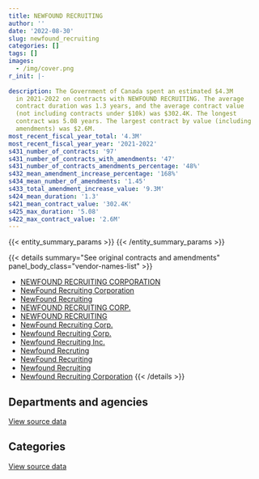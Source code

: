 ```yaml
---
title: NEWFOUND RECRUITING
author: ''
date: '2022-08-30'
slug: newfound_recruiting
categories: []
tags: []
images:
  - /img/cover.png
r_init: |-
  
description: The Government of Canada spent an estimated $4.3M
  in 2021-2022 on contracts with NEWFOUND RECRUITING. The average
  contract duration was 1.3 years, and the average contract value
  (not including contracts under $10k) was $302.4K. The longest
  contract was 5.08 years. The largest contract by value (including
  amendments) was $2.6M.
most_recent_fiscal_year_total: '4.3M'
most_recent_fiscal_year_year: '2021-2022'
s431_number_of_contracts: '97'
s431_number_of_contracts_with_amendments: '47'
s431_number_of_contracts_amendments_percentage: '48%'
s432_mean_amendment_increase_percentage: '168%'
s434_mean_number_of_amendments: '1.45'
s433_total_amendment_increase_value: '9.3M'
s424_mean_duration: '1.3'
s421_mean_contract_value: '302.4K'
s425_max_duration: '5.08'
s422_max_contract_value: '2.6M'
---
```


<script src="/rmarkdown-libs/htmlwidgets/htmlwidgets.js"></script>
<link href="/rmarkdown-libs/datatables-css/datatables-crosstalk.css" rel="stylesheet" />
<script src="/rmarkdown-libs/datatables-binding/datatables.js"></script>
<script src="/rmarkdown-libs/jquery/jquery-3.6.0.min.js"></script>
<link href="/rmarkdown-libs/dt-core-bootstrap/css/dataTables.bootstrap.min.css" rel="stylesheet" />
<link href="/rmarkdown-libs/dt-core-bootstrap/css/dataTables.bootstrap.extra.css" rel="stylesheet" />
<script src="/rmarkdown-libs/dt-core-bootstrap/js/jquery.dataTables.min.js"></script>
<script src="/rmarkdown-libs/dt-core-bootstrap/js/dataTables.bootstrap.min.js"></script>
<link href="/rmarkdown-libs/crosstalk/css/crosstalk.min.css" rel="stylesheet" />
<script src="/rmarkdown-libs/crosstalk/js/crosstalk.min.js"></script>
<script src="/rmarkdown-libs/htmlwidgets/htmlwidgets.js"></script>
<link href="/rmarkdown-libs/datatables-css/datatables-crosstalk.css" rel="stylesheet" />
<script src="/rmarkdown-libs/datatables-binding/datatables.js"></script>
<script src="/rmarkdown-libs/jquery/jquery-3.6.0.min.js"></script>
<link href="/rmarkdown-libs/dt-core-bootstrap/css/dataTables.bootstrap.min.css" rel="stylesheet" />
<link href="/rmarkdown-libs/dt-core-bootstrap/css/dataTables.bootstrap.extra.css" rel="stylesheet" />
<script src="/rmarkdown-libs/dt-core-bootstrap/js/jquery.dataTables.min.js"></script>
<script src="/rmarkdown-libs/dt-core-bootstrap/js/dataTables.bootstrap.min.js"></script>
<link href="/rmarkdown-libs/crosstalk/css/crosstalk.min.css" rel="stylesheet" />
<script src="/rmarkdown-libs/crosstalk/js/crosstalk.min.js"></script>

{{< entity_summary_params >}}
{{< /entity_summary_params >}}

{{< details summary="See original contracts and amendments" panel_body_class="vendor-names-list" >}}
- [NEWFOUND RECRUITING CORPORATION](https://search.open.canada.ca/en/ct/?sort=contract_value_f%20desc&page=1&search_text=%22NEWFOUND%20RECRUITING%20CORPORATION%22)
- [NewFound Recruiting Corporation](https://search.open.canada.ca/en/ct/?sort=contract_value_f%20desc&page=1&search_text=%22NewFound%20Recruiting%20Corporation%22)
- [NewFound Recruiting](https://search.open.canada.ca/en/ct/?sort=contract_value_f%20desc&page=1&search_text=%22NewFound%20Recruiting%22)
- [NEWFOUND RECRUITING CORP.](https://search.open.canada.ca/en/ct/?sort=contract_value_f%20desc&page=1&search_text=%22NEWFOUND%20RECRUITING%20CORP.%22)
- [NEWFOUND RECRUITING](https://search.open.canada.ca/en/ct/?sort=contract_value_f%20desc&page=1&search_text=%22NEWFOUND%20RECRUITING%22)
- [NewFound Recruiting Corp.](https://search.open.canada.ca/en/ct/?sort=contract_value_f%20desc&page=1&search_text=%22NewFound%20Recruiting%20Corp.%22)
- [Newfound Recruiting Corp.](https://search.open.canada.ca/en/ct/?sort=contract_value_f%20desc&page=1&search_text=%22Newfound%20Recruiting%20Corp.%22)
- [Newfound Recruiting Inc.](https://search.open.canada.ca/en/ct/?sort=contract_value_f%20desc&page=1&search_text=%22Newfound%20Recruiting%20Inc.%22)
- [Newfound Recruting](https://search.open.canada.ca/en/ct/?sort=contract_value_f%20desc&page=1&search_text=%22Newfound%20Recruting%22)
- [NewFound Recuriting](https://search.open.canada.ca/en/ct/?sort=contract_value_f%20desc&page=1&search_text=%22NewFound%20Recuriting%22)
- [Newfound Recruiting](https://search.open.canada.ca/en/ct/?sort=contract_value_f%20desc&page=1&search_text=%22Newfound%20Recruiting%22)
- [Newfound Recruiting Corporation](https://search.open.canada.ca/en/ct/?sort=contract_value_f%20desc&page=1&search_text=%22Newfound%20Recruiting%20Corporation%22)
{{< /details >}}

## Departments and agencies

<div id="htmlwidget-1" style="width:100%;height:auto;" class="datatables html-widget"></div>
<script type="application/json" data-for="htmlwidget-1">{"x":{"style":"bootstrap","filter":"none","vertical":false,"data":[["<a href=\"/departments/cbsa-asfc/\">Canada Border Services Agency<\/a>","<a href=\"/departments/cfia-acia/\">Canadian Food Inspection Agency<\/a>","<a href=\"/departments/cihr-irsc/\">Canadian Institutes of Health Research<\/a>","<a href=\"/departments/cnsc-ccsn/\">Canadian Nuclear Safety Commission<\/a>","<a href=\"/departments/cra-arc/\">Canada Revenue Agency<\/a>","<a href=\"/departments/dfatd-maecd/\">Global Affairs Canada<\/a>","<a href=\"/departments/dfo-mpo/\">Fisheries and Oceans Canada<\/a>","<a href=\"/departments/dnd-mdn/\">National Defence<\/a>","<a href=\"/departments/feddevontario/\">Federal Economic Development Agency for Southern Ontario<\/a>","<a href=\"/departments/hc-sc/\">Health Canada<\/a>","<a href=\"/departments/ic/\">Innovation, Science and Economic Development Canada<\/a>","<a href=\"/departments/infc/\">Infrastructure Canada<\/a>","<a href=\"/departments/irb-cisr/\">Immigration and Refugee Board of Canada<\/a>","<a href=\"/departments/nrcan-rncan/\">Natural Resources Canada<\/a>","<a href=\"/departments/nserc-crsng/\">Natural Sciences and Engineering Research Council of Canada<\/a>","<a href=\"/departments/ocol-clo/\">Office of the Commissioner of Official Languages<\/a>","<a href=\"/departments/pco-bcp/\">Privy Council Office<\/a>","<a href=\"/departments/phac-aspc/\">Public Health Agency of Canada<\/a>","<a href=\"/departments/pwgsc-tpsgc/\">Public Services and Procurement Canada<\/a>","<a href=\"/departments/rcmp-grc/\">Royal Canadian Mounted Police<\/a>","<a href=\"/departments/ssc-spc/\">Shared Services Canada<\/a>","<a href=\"/departments/tbs-sct/\">Treasury Board of Canada Secretariat<\/a>","<a href=\"/departments/tc/\">Transport Canada<\/a>","<a href=\"/departments/tsb-bst/\">Transportation Safety Board of Canada<\/a>","<a href=\"/departments/wage/\">Department for Women and Gender Equality<\/a>"],[672772.16,1034366.66,146737.35,null,null,1473275.18,null,436601.51,null,26501.19,12382.32,181442.16,84677.63,489086.91,null,49145.95,85380.87,33472.7,null,null,null,null,24860,null,null],[674615.37,1522663.64,null,null,null,1245579.89,165697.21,79342.7,null,53434.74,161854.55,132027.3,227882.45,594777.85,null,149231.79,266908.64,33564.41,null,null,null,null,null,98717.54,24920.83],[672772.16,1614650.41,null,13249.33,165016.09,1237915.08,753660.4,178082.82,12076.36,107488.26,161412.32,null,238360.98,504501.07,310750,null,144491.29,12560.85,null,null,363297.58,473897.39,null,null,5038.66],[90401.2,588847.98,null,218838.9,194921.91,369218.02,95879.59,449040.55,85938.71,201199.4,161412.32,null,253844.17,18249.59,310750,null,null,40822.76,39734.19,27808.59,592480.75,492799.28,null,null,40716.15]],"container":"<table class=\"table table-striped table-hover row-border order-column display\">\n  <thead>\n    <tr>\n      <th>Department<\/th>\n      <th>2018-2019<\/th>\n      <th>2019-2020<\/th>\n      <th>2020-2021<\/th>\n      <th>2021-2022<\/th>\n    <\/tr>\n  <\/thead>\n<\/table>","options":{"order":[[4,"desc"]],"pageLength":10,"autoWidth":true,"columnDefs":[{"targets":1,"render":"function(data, type, row, meta) {\n    return type !== 'display' ? data : DTWidget.formatCurrency(data, \"$\", 2, 3, \",\", \".\", true, null);\n  }"},{"targets":2,"render":"function(data, type, row, meta) {\n    return type !== 'display' ? data : DTWidget.formatCurrency(data, \"$\", 2, 3, \",\", \".\", true, null);\n  }"},{"targets":3,"render":"function(data, type, row, meta) {\n    return type !== 'display' ? data : DTWidget.formatCurrency(data, \"$\", 2, 3, \",\", \".\", true, null);\n  }"},{"targets":4,"render":"function(data, type, row, meta) {\n    return type !== 'display' ? data : DTWidget.formatCurrency(data, \"$\", 2, 3, \",\", \".\", true, null);\n  }"},{"width":"16%","targets":[1,2,3,4]},{"className":"dt-right","targets":[1,2,3,4]}],"orderClasses":false}},"evals":["options.columnDefs.0.render","options.columnDefs.1.render","options.columnDefs.2.render","options.columnDefs.3.render"],"jsHooks":[]}</script>
<p class="text-right">
<a href="https://github.com/GoC-Spending/contracts-data/tree/main/data/out/vendors/newfound_recruiting/summary_by_fiscal_year_by_department.csv" class="source-data-link btn btn-link">View source data</a>
</p>

## Categories

<div id="htmlwidget-2" style="width:100%;height:auto;" class="datatables html-widget"></div>
<script type="application/json" data-for="htmlwidget-2">{"x":{"style":"bootstrap","filter":"none","vertical":false,"data":[["<a href=\"/categories/defence/\">Defence<\/a>","<a href=\"/categories/professional_services/\">Professional services<\/a>","<a href=\"/categories/information_technology/\">Information technology<\/a>","<a href=\"/categories/human_capital/\">Human capital<\/a>"],[105354.8,458475.31,4186872.48,null],[43479.76,468166.52,4919572.63,null],[null,809549.07,6159671.97,null],[109285.17,1443722.28,2685625.62,34271]],"container":"<table class=\"table table-striped table-hover row-border order-column display\">\n  <thead>\n    <tr>\n      <th>Category<\/th>\n      <th>2018-2019<\/th>\n      <th>2019-2020<\/th>\n      <th>2020-2021<\/th>\n      <th>2021-2022<\/th>\n    <\/tr>\n  <\/thead>\n<\/table>","options":{"order":[[4,"desc"]],"dom":"t","pageLength":30,"autoWidth":true,"columnDefs":[{"targets":1,"render":"function(data, type, row, meta) {\n    return type !== 'display' ? data : DTWidget.formatCurrency(data, \"$\", 2, 3, \",\", \".\", true, null);\n  }"},{"targets":2,"render":"function(data, type, row, meta) {\n    return type !== 'display' ? data : DTWidget.formatCurrency(data, \"$\", 2, 3, \",\", \".\", true, null);\n  }"},{"targets":3,"render":"function(data, type, row, meta) {\n    return type !== 'display' ? data : DTWidget.formatCurrency(data, \"$\", 2, 3, \",\", \".\", true, null);\n  }"},{"targets":4,"render":"function(data, type, row, meta) {\n    return type !== 'display' ? data : DTWidget.formatCurrency(data, \"$\", 2, 3, \",\", \".\", true, null);\n  }"},{"width":"16%","targets":[1,2,3,4]},{"className":"dt-right","targets":[1,2,3,4]}],"orderClasses":false,"lengthMenu":[10,25,30,50,100]}},"evals":["options.columnDefs.0.render","options.columnDefs.1.render","options.columnDefs.2.render","options.columnDefs.3.render"],"jsHooks":[]}</script>
<p class="text-right">
<a href="https://github.com/GoC-Spending/contracts-data/tree/main/data/out/vendors/newfound_recruiting/summary_by_fiscal_year_by_category.csv" class="source-data-link btn btn-link">View source data</a>
</p>
